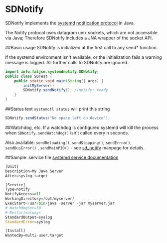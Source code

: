 # SDNotify
SDNotify implements the [systemd](https://www.freedesktop.org/wiki/Software/systemd/) 
[notification protocol](https://www.freedesktop.org/software/systemd/man/sd_notify.html) in Java.

The Notify protocol uses datagram unix sockets, which are not accessible via Java;
Therefore SDNotify includes a JNA wrapper of the socket API.

##Basic usage
SDNotify is initialized at the first call to any send* function.

If the systemd environment isn't available, or the initialization fails a warning message is logged.
All further calls to SDNotify are ignored.
```java
import info.faljse.systemdnotify.SDNotify;
public class SDTest {
    public static void main(String[] args) {
        initMyServer()
        SDNotify.sendNotify(); //notify: ready
    }
}
````

##Status text
`systemctl status` will print this string
```java
SDNotify.sendStatus("No space left on device");
```


##Watchdog, etc.
If a watchdog is configured systemd will kill the process 
when `SDNotify.sendWatchdog()` isn't called every n seconds.

Also available:
`sendReloading()`, `sendStopping()`, `sendErrno()`, `sendBusError()` , `sendMainPID()` - see [sd_notify](https://www.freedesktop.org/software/systemd/man/sd_notify.html) manpage for details.

##Sample .service file
[systemd service documentation](https://www.freedesktop.org/software/systemd/man/systemd.service.html)
```python
[Unit]
Description=My Java Server
After=syslog.target

[Service]
Type=notify
NotifyAccess=all
WorkingDirectory=/opt/myserver/
ExecStart=/usr/bin/java -server -jar myserver.jar
# WatchdogSec=30
# Restart=always
StandardOutput=syslog
StandardError=syslog

[Install]
WantedBy=multi-user.target
```
